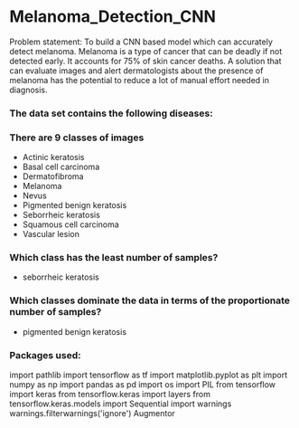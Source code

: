 # Melanoma_Detection_CNN
Problem statement: 
To build a CNN based model which can accurately detect melanoma. Melanoma is a type of cancer that can be deadly if not detected early. It accounts for 75% of skin cancer deaths. A solution that can evaluate images and alert dermatologists about the presence of melanoma has the potential to reduce a lot of manual effort needed in diagnosis.

### The data set contains the following diseases:
### There are 9 classes of images
- Actinic keratosis
- Basal cell carcinoma
- Dermatofibroma
- Melanoma
- Nevus
- Pigmented benign keratosis
- Seborrheic keratosis
- Squamous cell carcinoma
- Vascular lesion

### Which class has the least number of samples?
- seborrheic keratosis

### Which classes dominate the data in terms of the proportionate number of samples?
- pigmented benign keratosis

### Packages used:
import pathlib
import tensorflow as tf
import matplotlib.pyplot as plt
import numpy as np
import pandas as pd
import os
import PIL
from tensorflow import keras
from tensorflow.keras import layers
from tensorflow.keras.models import Sequential
import warnings
warnings.filterwarnings('ignore')
Augmentor
